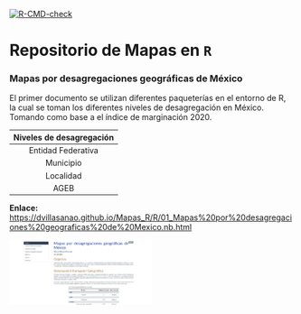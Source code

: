 
<!-- README.md is generated from README.Rmd. Please edit that file -->
<!-- badges: start -->

[![R-CMD-check](https://github.com/r-lib/usethis/actions/workflows/R-CMD-check.yaml/badge.svg)](https://github.com/r-lib/usethis/actions/workflows/R-CMD-check.yaml)

<!-- badges: end -->

# Repositorio de Mapas en `R`

### Mapas por desagregaciones geográficas de México

El primer documento se utilizan diferentes paqueterías en el entorno de
R, la cual se toman los diferentes niveles de desagregación en México.
Tomando como base a el índice de marginación 2020.

| Niveles de desagregación |
|:------------------------:|
|    Entidad Federativa    |
|        Municipio         |
|        Localidad         |
|           AGEB           |

**Enlace:**
<https://dvillasanao.github.io/Mapas_R/R/01_Mapas%20por%20desagregaciones%20geograficas%20de%20Mexico.nb.html>

<html>
<body>
<a href = "https://dvillasanao.github.io/Mapas_R/R/01_Mapas%20por%20desagregaciones%20geograficas%20de%20Mexico.nb.html" target="_blank">
<img src="img/01_img.png" width="50%"> </a>
</body>
</html>
